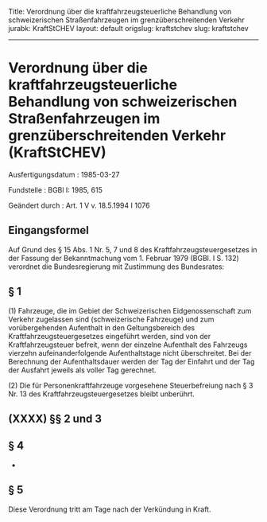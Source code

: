 Title: Verordnung über die kraftfahrzeugsteuerliche Behandlung von schweizerischen
  Straßenfahrzeugen im grenzüberschreitenden Verkehr
jurabk: KraftStCHEV
layout: default
origslug: kraftstchev
slug: kraftstchev

---

# Verordnung über die kraftfahrzeugsteuerliche Behandlung von schweizerischen Straßenfahrzeugen im grenzüberschreitenden Verkehr (KraftStCHEV)

Ausfertigungsdatum
:   1985-03-27

Fundstelle
:   BGBl I: 1985, 615

Geändert durch
:   Art. 1 V v. 18.5.1994 I 1076


## Eingangsformel

Auf Grund des § 15 Abs. 1 Nr. 5, 7 und 8 des
Kraftfahrzeugsteuergesetzes in der Fassung der Bekanntmachung vom 1.
Februar 1979 (BGBl. I S. 132) verordnet die Bundesregierung mit
Zustimmung des Bundesrates:


## § 1

(1) Fahrzeuge, die im Gebiet der Schweizerischen Eidgenossenschaft zum
Verkehr zugelassen sind (schweizerische Fahrzeuge) und zum
vorübergehenden Aufenthalt in den Geltungsbereich des
Kraftfahrzeugsteuergesetzes eingeführt werden, sind von der
Kraftfahrzeugsteuer befreit, wenn der einzelne Aufenthalt des
Fahrzeugs vierzehn aufeinanderfolgende Aufenthaltstage nicht
überschreitet. Bei der Berechnung der Aufenthaltsdauer werden der Tag
der Einfahrt und der Tag der Ausfahrt jeweils als voller Tag
gerechnet.

(2) Die für Personenkraftfahrzeuge vorgesehene Steuerbefreiung nach §
3 Nr. 13 des Kraftfahrzeugsteuergesetzes bleibt unberührt.


## (XXXX) §§ 2 und 3



## § 4

-


## § 5

Diese Verordnung tritt am Tage nach der Verkündung in Kraft.

